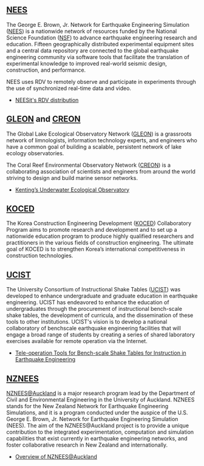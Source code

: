 ## [NEES](http://www.nees.org/) ##

The George E. Brown, Jr. Network for Earthquake Engineering Simulation ([NEES](http://www.nees.org/)) is a nationwide network of resources funded by the National Science Foundation ([NSF](http://www.nsf.gov/)) to advance earthquake engineering research and education. Fifteen geographically distributed experimental equipment sites and a central data repository are connected to the global earthquake engineering community via software tools that facilitate the translation of experimental knowledge to improved real-world seismic design, construction, and performance.

NEES uses RDV to remotely observe and participate in experiments through the use of synchronized real-time data and video.

  * [NEESit's RDV distribution](http://nees.org/resources/rdv)

## [GLEON](http://gleon.org/) and [CREON](http://www.coralreefeon.org/) ##

The Global Lake Ecological Observatory Network ([GLEON](http://gleon.org/)) is a grassroots network of limnologists, information technology experts, and engineers who have a common goal of building a scalable, persistent network of lake ecology observatories.

The Coral Reef Environmental Observatory Network ([CREON](http://www.coralreefeon.org/)) is a collaborating association of scientists and engineers from around the world striving to design and build marine sensor networks.

  * [Kenting’s Underwater Ecological Observatory](http://www.dataturbine.org/files/isog2007_final.pdf)

## [KOCED](http://www.koced.net/) ##

The Korea Construction Engineering Development ([KOCED](http://www.koced.net/)) Collaboratory Program aims to promote research and development and to set up a nationwide education program to produce highly qualified researchers and practitioners in the various fields of construction engineering. The ultimate goal of KOCED is to strengthen Korea’s international competitiveness in construction technologies.

## [UCIST](http://ucist.cive.wustl.edu/) ##

The University Consortium of Instructional Shake Tables ([UCIST](http://ucist.cive.wustl.edu/)) was developed to enhance undergraduate and graduate education in earthquake engineering. UCIST has endeavored to enhance the education of undergraduates through the procurement of instructional bench-scale shake tables, the development of curricula, and the dissemination of these tools to other institutions. UCIST's vision is to develop a national collaboratory of benchscale earthquake engineering facilities that will engage a broad range of students by creating a series of shared laboratory exercises available for remote operation via the Internet.

  * [Tele-operation Tools for Bench-scale Shake Tables for Instruction in Earthquake Engineering](http://www.seismosoc.org/publications/SRL/SRL_78/srl_78-4_eq.html)

## [NZNEES](http://www.nznees.auckland.ac.nz/) ##

[NZNEES@Auckland](http://www.nznees.auckland.ac.nz/) is a major research program lead by the Department of Civil and Environmental Engineering in the University of Auckland. NZNEES stands for the New Zealand Network for Earthquake Engineering Simulations, and it is a program conducted under the auspice of the U.S. George E. Brown, Jr. Network for Earthquake Engineering Simulation (NEES). The aim of the NZNEES@Auckland project is to provide a unique contribution to the integrated experimentation, computation and simulation capabilities that exist currently in earthquake engineering networks, and foster collaborative research in New Zealand and internationally.

  * [Overview of NZNEES@Auckland](http://www.nznees.auckland.ac.nz/portals/4/publications/Overview_of_NZNEES_Web.pdf)
